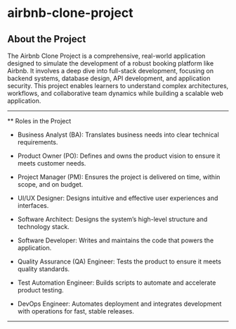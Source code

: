 # airbnb-clone-project

## About the Project
The Airbnb Clone Project is a comprehensive, real-world application designed to simulate the development of a robust booking platform like Airbnb. It involves a deep dive into full-stack development, focusing on backend systems, database design, API development, and application security. This project enables learners to understand complex architectures, workflows, and collaborative team dynamics while building a scalable web application.


---
** Roles in the Project 
* Business Analyst (BA): Translates business needs into clear technical requirements.

* Product Owner (PO): Defines and owns the product vision to ensure it meets customer needs.

* Project Manager (PM): Ensures the project is delivered on time, within scope, and on budget.

* UI/UX Designer: Designs intuitive and effective user experiences and interfaces.

* Software Architect: Designs the system’s high-level structure and technology stack.

* Software Developer: Writes and maintains the code that powers the application.

* Quality Assurance (QA) Engineer: Tests the product to ensure it meets quality standards.

* Test Automation Engineer: Builds scripts to automate and accelerate product testing.

* DevOps Engineer: Automates deployment and integrates development with operations for fast, stable releases.

---

